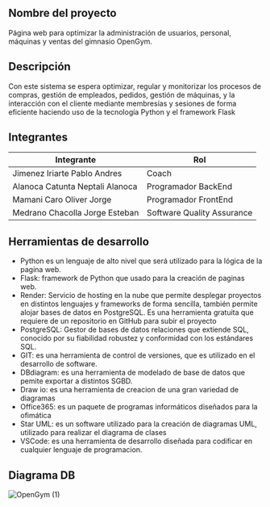 ## Nombre del proyecto 

Página web para optimizar la administración de usuarios, personal, máquinas y ventas del gimnasio OpenGym.

## Descripción

Con este sistema se espera optimizar, regular y monitorizar los procesos de compras, gestión de empleados, pedidos, gestión de máquinas, y la interacción con el cliente mediante membresías y sesiones de forma eficiente haciendo uso de la tecnología Python y el framework Flask   

## Integrantes

| Integrante                      | Rol                        |
| ------------------------------- | -------------------------- |
| Jimenez Iriarte Pablo Andres    | Coach                      |
| Alanoca Catunta Neptali Alanoca | Programador BackEnd        |
| Mamani Caro Oliver Jorge        | Programador FrontEnd       |
| Medrano Chacolla Jorge Esteban  | Software Quality Assurance |

## Herramientas de desarrollo

- Python es un lenguaje de alto nivel  que será utilizado para la lógica de la pagina web.
- Flask: framework de Python que usado para la creación de paginas web.
- Render: Servicio de hosting en la nube que permite desplegar proyectos en distintos lenguajes y frameworks de forma sencilla, también permite alojar bases de datos en PostgreSQL. Es una herramienta gratuita que requiere de un repositorio en GitHub para subir el proyecto
- PostgreSQL: Gestor de bases de datos relaciones que extiende SQL, conocido por su fiabilidad robustez y conformidad con los estándares SQL.
- GIT: es una herramienta de control de versiones, que es utilizado en el desarrollo de software.
- DBdiagram: es una herramienta de modelado de base de datos que pemite exportar a distintos SGBD.
- Draw io: es una herramienta de creacion de una gran variedad de diagramas
- Office365: es un paquete de programas informáticos diseñados para la ofimática
- Star UML: es un software utilizado para la creación de diagramas UML, utilizado para realizar el diagrama de clases
- VSCode: es una herramienta de desarrollo diseñada para codificar en cualquier lenguaje de programacion.

## Diagrama DB
![OpenGym (1)](https://github.com/user-attachments/assets/a16849b6-a641-4a6b-b7b2-c24a4d21c27e)


